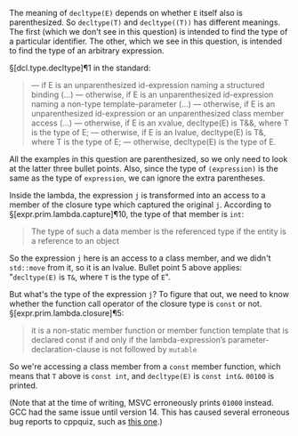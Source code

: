 The meaning of `decltype(E)` depends on whether `E` itself also is parenthesized. So `decltype(T)` and `decltype((T))` has different meanings. The first (which we don't see in this question) is intended to find the type of a particular identifier. The other, which we see in this question, is intended to find the type of an arbitrary expression.

§[dcl.type.decltype]¶1 in the standard:

> — if E is an unparenthesized id-expression naming a structured binding (...)
> — otherwise, if E is an unparenthesized id-expression naming a non-type template-parameter (...)
> — otherwise, if E is an unparenthesized id-expression or an unparenthesized class member access (...)
> — otherwise, if E is an xvalue, decltype(E) is T&&, where T is the type of E;
> — otherwise, if E is an lvalue, decltype(E) is T&, where T is the type of E;
> — otherwise, decltype(E) is the type of E.

All the examples in this question are parenthesized, so we only need to look at the latter three bullet points. Also, since the type of `(expression)` is the same as the type of `expression`, we can ignore the extra parentheses.

Inside the lambda, the expression `j` is transformed into an access to a member of the closure type which captured the original `j`. According to §[expr.prim.lambda.capture]¶10, the type of that member is `int`:

> The type of such a data member is the referenced type if the entity is a reference to an object

So the expression `j` here is an access to a class member, and we didn't `std::move` from it, so it is an lvalue. Bullet point 5 above applies: "`decltype(E)` is `T&`, where `T` is the type of `E`".

But what's the type of the expression `j`? To figure that out, we need to know whether the function call operator of the closure type is `const` or not. §[expr.prim.lambda.closure]¶5:

> it is a non-static member function or member function template that is declared const if and only if the lambda-expression’s parameter-declaration-clause is not followed by `mutable`

So we're accessing a class member from a `const` member function, which means that `T` above is `const int`, and `decltype(E)` is `const int&`. `00100` is printed.

(Note that at the time of writing, MSVC erroneously prints `01000` instead. GCC had the same issue until version 14. This has caused several erroneous bug reports to cppquiz, such as [this one](https://github.com/knatten/cppquiz/issues/96).)